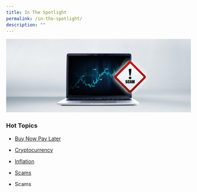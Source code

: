```yaml
---
title: In The Spotlight
permalink: /in-the-spotlight/
description: ""
---
```

![in the spotlight](/images/Homepage/scam%20laptop.png)

### Hot Topics


* [Buy Now Pay Later](/_folders/buy-now-pay-later)

* [Cryptocurrency]((/folders/buy-now-pay-later))

* [Inflation](https://cms.isomer.gov.sg/sites/mas-moneysensetest/folders/buy-now-pay-later)

* [Scams](/folders/buy-now-pay-later)


* Scams